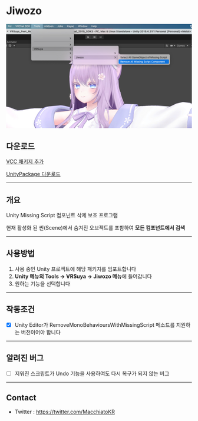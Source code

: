 # Jiwozo

![Component](https://github.com/crestudio/Jiwozo/blob/main/Image/VRSuya_Jiwozo.jpg?raw=true)

## 다운로드

[VCC 패키지 추가](http://macchiato.kr/docs/vrsuya/addon/VPM_Setup)

[UnityPackage 다운로드](https://github.com/crestudio/Jiwozo/releases)

---

## 개요

Unity Missing Script 컴포넌트 삭제 보조 프로그램

현재 활성화 된 씬(Scene)에서 숨겨진 오브젝트를 포함하여 **모든 컴포넌트에서 검색**

---

## 사용방법

1. 사용 중인 Unity 프로젝트에 해당 패키지를 임포트합니다
1. **Unity 메뉴의 Tools → VRSuya → Jiwozo 메뉴**에 들어갑니다
1. 원하는 기능을 선택합니다

---

## 작동조건

- [x] Unity Editor가 RemoveMonoBehavioursWithMissingScript 메소드를 지원하는 버전이어야 합니다

---

## 알려진 버그

- [ ] 지워진 스크립트가 Undo 기능을 사용하여도 다시 복구가 되지 않는 버그

---

## Contact

- Twitter : https://twitter.com/MacchiatoKR